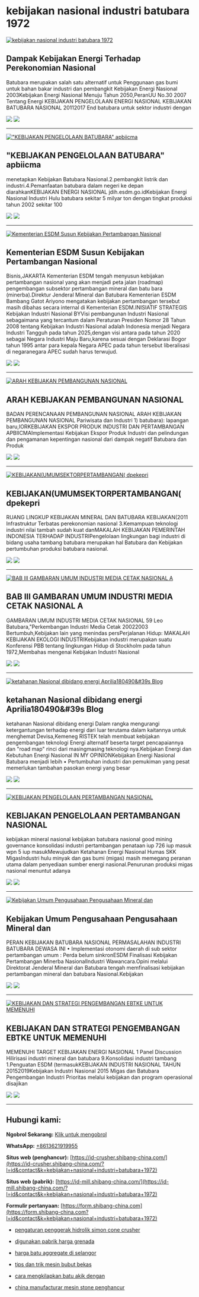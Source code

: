 # kebijakan nasional industri batubara 1972

<a href="https://swt.shibang-china.com/?l=id&img&k=kebijakan+nasional+industri+batubara+1972" target="_blank">![kebijakan nasional industri batubara 1972](http://static.shibang-china.com/all-800x300/354.jpg)</a>

## Dampak Kebijakan Energi Terhadap Perekonomian Nasional
Batubara merupakan salah satu alternatif untuk Penggunaan gas bumi untuk bahan bakar industri dan pembangkit Kebijakan Energi Nasional 2003Kebijakan Energi Nasional Menuju Tahun 2050,PeranUU No.30 2007 Tentang Energi KEBIJAKAN PENGELOLAAN ENERGI NASIONAL KEBIJAKAN BATUBARA NASIONAL 20112017 End batubara untuk sektor industri dengan


<a href="https://whatsapp.shibangsoft.com/WhatsApp.php" target="_blank" title="WhatsApp">![](http://static.shibang-china.com/icon/whatsapp.png)</a> <a href="https://swt.shibang-china.com/?l=id&icon&k=kebijakan+nasional+industri+batubara+1972" target="_blank">![](http://static.shibang-china.com/icon/chat-id.png)</a>

---

<a href="https://swt.shibang-china.com/?l=id&img&k=kebijakan+nasional+industri+batubara+1972" target="_blank">!["KEBIJAKAN PENGELOLAAN BATUBARA" apbiicma](http://static.shibang-china.com/all-800x300/1132.jpg)</a>

## "KEBIJAKAN PENGELOLAAN BATUBARA" apbiicma
menetapkan Kebijakan Batubara Nasional.2.pembangkit listrik dan industri.4.Pemanfaatan batubara dalam negeri ke depan diarahkanKEBIJAKAN ENERGI NASIONAL jdih.esdm.go.idKebijakan Energi Nasional Industri Hulu batubara sekitar 5 milyar ton dengan tingkat produksi tahun 2002 sekitar 100


<a href="https://whatsapp.shibangsoft.com/WhatsApp.php" target="_blank" title="WhatsApp">![](http://static.shibang-china.com/icon/whatsapp.png)</a> <a href="https://swt.shibang-china.com/?l=id&icon&k=kebijakan+nasional+industri+batubara+1972" target="_blank">![](http://static.shibang-china.com/icon/chat-id.png)</a>

---

<a href="https://swt.shibang-china.com/?l=id&img&k=kebijakan+nasional+industri+batubara+1972" target="_blank">![Kementerian ESDM Susun Kebijakan Pertambangan Nasional](http://static.shibang-china.com/all-800x300/781.jpg)</a>

## Kementerian ESDM Susun Kebijakan Pertambangan Nasional
Bisnis,JAKARTA Kementerian ESDM tengah menyusun kebijakan pertambangan nasional yang akan menjadi peta jalan (roadmap) pengembangan subsektor pertambangan mineral dan batu bara (minerba).Direktur Jenderal Mineral dan Batubara Kementerian ESDM Bambang Gatot Ariyono mengatakan kebijakan pertambangan tersebut masih dibahas secara internal di Kementerian ESDM.INISIATIF STRATEGIS Kebijakan Industri Nasional BYVisi pembangunan Industri Nasional sebagaimana yang tercantum dalam Peraturan Presiden Nomor 28 Tahun 2008 tentang Kebijakan Industri Nasional adalah Indonesia menjadi Negara Industri Tangguh pada tahun 2025,dengan visi antara pada tahun 2020 sebagai Negara Industri Maju Baru,karena sesuai dengan Deklarasi Bogor tahun 1995 antar para kepala Negara APEC pada tahun tersebut liberalisasi di negaranegara APEC sudah harus terwujud.


<a href="https://whatsapp.shibangsoft.com/WhatsApp.php" target="_blank" title="WhatsApp">![](http://static.shibang-china.com/icon/whatsapp.png)</a> <a href="https://swt.shibang-china.com/?l=id&icon&k=kebijakan+nasional+industri+batubara+1972" target="_blank">![](http://static.shibang-china.com/icon/chat-id.png)</a>

---

<a href="https://swt.shibang-china.com/?l=id&img&k=kebijakan+nasional+industri+batubara+1972" target="_blank">![ARAH KEBIJAKAN PEMBANGUNAN NASIONAL](http://static.shibang-china.com/all-800x300/429.jpg)</a>

## ARAH KEBIJAKAN PEMBANGUNAN NASIONAL
BADAN PERENCANAAN PEMBANGUNAN NASIONAL ARAH KEBIJAKAN PEMBANGUNAN NASIONAL Pariwisata dan Industri 1) batubara): lapangan baru,IORKEBIJAKAN EKSPOR PRODUK INDUSTRI DAN PERTAMBANGAN APBIICMAImplementasi Kebijakan Ekspor Produk Industri dan pelindungan dan pengamanan kepentingan nasional dari dampak negatif Batubara dan Produk


<a href="https://whatsapp.shibangsoft.com/WhatsApp.php" target="_blank" title="WhatsApp">![](http://static.shibang-china.com/icon/whatsapp.png)</a> <a href="https://swt.shibang-china.com/?l=id&icon&k=kebijakan+nasional+industri+batubara+1972" target="_blank">![](http://static.shibang-china.com/icon/chat-id.png)</a>

---

<a href="https://swt.shibang-china.com/?l=id&img&k=kebijakan+nasional+industri+batubara+1972" target="_blank">![KEBIJAKAN(UMUMSEKTORPERTAMBANGAN( dpekepri](http://static.shibang-china.com/all-800x300/186.jpg)</a>

## KEBIJAKAN(UMUMSEKTORPERTAMBANGAN( dpekepri
RUANG LINGKUP KEBIJAKAN MINERAL DAN BATUBARA KEBIJAKAN(2011 Infrastruktur Terbatas perekonomian nasional 3.Kemampuan teknologi industri nilai tambah sudah kuat danMAKALAH KEBIJAKAN PEMERINTAH INDONESIA TERHADAP INDUSTRIPengelolaan lingkungan bagi industri di bidang usaha tambang batubara merupakan hal Batubara dan Kebijakan pertumbuhan produksi batubara nasional.


<a href="https://whatsapp.shibangsoft.com/WhatsApp.php" target="_blank" title="WhatsApp">![](http://static.shibang-china.com/icon/whatsapp.png)</a> <a href="https://swt.shibang-china.com/?l=id&icon&k=kebijakan+nasional+industri+batubara+1972" target="_blank">![](http://static.shibang-china.com/icon/chat-id.png)</a>

---

<a href="https://swt.shibang-china.com/?l=id&img&k=kebijakan+nasional+industri+batubara+1972" target="_blank">![BAB III GAMBARAN UMUM INDUSTRI MEDIA CETAK NASIONAL A](http://static.shibang-china.com/all-800x300/701.jpg)</a>

## BAB III GAMBARAN UMUM INDUSTRI MEDIA CETAK NASIONAL A
GAMBARAN UMUM INDUSTRI MEDIA CETAK NASIONAL 59 Leo Batubara,"Perkembangan Industri Media Cetak 20022003 Bertumbuh,Kebijakan lain yang menindas persPerjalanan Hidup: MAKALAH KEBIJAKAN EKOLOGI INDUSTRIKebijakan industri merupakan suatu Konferensi PBB tentang lingkungan Hidup di Stockholm pada tahun 1972,Membahas mengenai Kebijakan Industri Nasional


<a href="https://whatsapp.shibangsoft.com/WhatsApp.php" target="_blank" title="WhatsApp">![](http://static.shibang-china.com/icon/whatsapp.png)</a> <a href="https://swt.shibang-china.com/?l=id&icon&k=kebijakan+nasional+industri+batubara+1972" target="_blank">![](http://static.shibang-china.com/icon/chat-id.png)</a>

---

<a href="https://swt.shibang-china.com/?l=id&img&k=kebijakan+nasional+industri+batubara+1972" target="_blank">![ketahanan Nasional dibidang energi Aprilia180490&#39s Blog](http://static.shibang-china.com/all-800x300/177.jpg)</a>

## ketahanan Nasional dibidang energi Aprilia180490&#39s Blog
ketahanan Nasional dibidang energi Dalam rangka mengurangi ketergantungan terhadap energi dari luar terutama dalam kaitannya untuk menghemat Devisa,Kemeneg RISTEK telah membuat kebijakan pengembangan teknologi Energi alternatif beserta target pencapaiannya dan "road map" rinci dari masingmasing teknologi nya.Kebijakan Energi dan Kebutuhan Energi Nasional IN MY OPINIONKebijakan Energi Nasional Batubara menjadi lebih • Pertumbuhan industri dan pemukiman yang pesat memerlukan tambahan pasokan energi yang besar


<a href="https://whatsapp.shibangsoft.com/WhatsApp.php" target="_blank" title="WhatsApp">![](http://static.shibang-china.com/icon/whatsapp.png)</a> <a href="https://swt.shibang-china.com/?l=id&icon&k=kebijakan+nasional+industri+batubara+1972" target="_blank">![](http://static.shibang-china.com/icon/chat-id.png)</a>

---

<a href="https://swt.shibang-china.com/?l=id&img&k=kebijakan+nasional+industri+batubara+1972" target="_blank">![KEBIJAKAN PENGELOLAAN PERTAMBANGAN NASIONAL](http://static.shibang-china.com/all-800x300/621.jpg)</a>

## KEBIJAKAN PENGELOLAAN PERTAMBANGAN NASIONAL
kebijakan mineral nasional kebijakan batubara nasional good mining governance konsolidasi industri pertambangan penataan iup 726 iup masuk wpn 5 iup masukMewujudkan Ketahanan Energi Nasional Humas SKK MigasIndustri hulu minyak dan gas bumi (migas) masih memegang peranan utama dalam penyediaan sumber energi nasional.Penurunan produksi migas nasional menuntut adanya


<a href="https://whatsapp.shibangsoft.com/WhatsApp.php" target="_blank" title="WhatsApp">![](http://static.shibang-china.com/icon/whatsapp.png)</a> <a href="https://swt.shibang-china.com/?l=id&icon&k=kebijakan+nasional+industri+batubara+1972" target="_blank">![](http://static.shibang-china.com/icon/chat-id.png)</a>

---

<a href="https://swt.shibang-china.com/?l=id&img&k=kebijakan+nasional+industri+batubara+1972" target="_blank">![Kebijakan Umum Pengusahaan Pengusahaan Mineral dan](http://static.shibang-china.com/all-800x300/1432.jpg)</a>

## Kebijakan Umum Pengusahaan Pengusahaan Mineral dan
PERAN KEBIJAKAN BATUBARA NASIONAL PERMASALAHAN INDUSTRI BATUBARA DEWASA INI • Implementasi otonomi daerah di sub sektor pertambangan umum : Perda belum sinkronESDM Finalisasi Kebijakan Pertambangan Minerba NasionalIndustri Wawancara.Opini melalui Direktorat Jenderal Mineral dan Batubara tengah memfinalisasi kebijakan pertambangan mineral dan batubara Nasional.Kebijakan


<a href="https://whatsapp.shibangsoft.com/WhatsApp.php" target="_blank" title="WhatsApp">![](http://static.shibang-china.com/icon/whatsapp.png)</a> <a href="https://swt.shibang-china.com/?l=id&icon&k=kebijakan+nasional+industri+batubara+1972" target="_blank">![](http://static.shibang-china.com/icon/chat-id.png)</a>

---

<a href="https://swt.shibang-china.com/?l=id&img&k=kebijakan+nasional+industri+batubara+1972" target="_blank">![KEBIJAKAN DAN STRATEGI PENGEMBANGAN EBTKE UNTUK MEMENUHI](http://static.shibang-china.com/all-800x300/22.jpg)</a>

## KEBIJAKAN DAN STRATEGI PENGEMBANGAN EBTKE UNTUK MEMENUHI
MEMENUHI TARGET KEBIJAKAN ENERGI NASIONAL 1 Panel Discussion Hilirisasi industri mineral dan batubara 9.Konsolidasi industri tambang 1.Penguatan ESDM (termasukKEBIJAKAN INDUSTRI NASIONAL TAHUN 20152019Kebijakan Industri Nasional 2015 Migas dan Batubara Pengembangan Industri Prioritas melalui kebijakan dan program operasional disajikan


<a href="https://whatsapp.shibangsoft.com/WhatsApp.php" target="_blank" title="WhatsApp">![](http://static.shibang-china.com/icon/whatsapp.png)</a> <a href="https://swt.shibang-china.com/?l=id&icon&k=kebijakan+nasional+industri+batubara+1972" target="_blank">![](http://static.shibang-china.com/icon/chat-id.png)</a>

---
## Hubungi kami:

**Ngobrol Sekarang:** [Klik untuk mengobrol](https://swt.shibang-china.com?l=id&contact&k=kebijakan+nasional+industri+batubara+1972)

**WhatsApp:**  [+8613621919955](https://whatsapp.shibangsoft.com/WhatsApp.php)

**Situs web (penghancur):** [https://id-crusher.shibang-china.com/](https://id-crusher.shibang-china.com/?l=id&contact&k=kebijakan+nasional+industri+batubara+1972)

**Situs web (pabrik):** [https://id-mill.shibang-china.com/](https://id-mill.shibang-china.com/?l=id&contact&k=kebijakan+nasional+industri+batubara+1972)

**Formulir pertanyaan:** [https://form.shibang-china.com](https://form.shibang-china.com?l=id&contact&k=kebijakan+nasional+industri+batubara+1972)

* [pengaturan penggerak hidrolik simon cone crusher](../49/pengaturan%20penggerak%20hidrolik%20simon%20cone%20crusher.md)

* [digunakan pabrik harga grenada](../46/digunakan%20pabrik%20harga%20grenada.md)

* [harga batu aggregate di selangor](../47/harga%20batu%20aggregate%20di%20selangor.md)

* [tips dan trik mesin bubut bekas](../47/tips%20dan%20trik%20mesin%20bubut%20bekas.md)

* [cara mengkilapkan batu akik dengan](../46/cara%20mengkilapkan%20batu%20akik%20dengan.md)

* [china manufacturar mesin stone penghancur](../44/china%20manufacturar%20mesin%20stone%20penghancur.md)